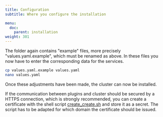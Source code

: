 ```yaml
---
title: Configuration
subtitle: Where you configure the installation

menu:
  doc:
    parent: installation
weight: 301
---
```



The folder again contains "example" files, more precisely "values.yaml.example", which must be renamed as above. In these files you now have to enter the corresponding data for the services.

```bash
cp values.yaml.example values.yaml
nano values.yaml
```

Once these adjustments have been made, the cluster can now be installed.

If the communication between plugins and cluster should be secured by a HTTPS connection, which is strongly recommended, you can create a certificate with the shell script [create_create.sh](https://github.com/Sciebo-RDS/Sciebo-RDS/blob/master/deploy/create_certs.sh) and store it as a secret. The script has to be adapted for which domain the certificate should be issued.
